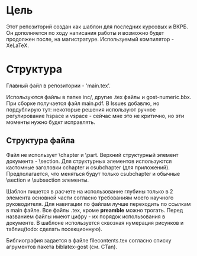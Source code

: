 # Цель 
Этот репозиторий создан как шаблон для последних курсовых и ВКРБ. Он дополняется по ходу написания работы и возможно будет продолжен после, на магистратуре.
Используемый компилятор - XeLaTeX.

# Структура 
Главный файл в репозитории - 'main.tex'.

Используются файлы в папке inc/, другие .tex файлы и gost-numeric.bbx. 
При сборке получается файл main.pdf. В Issues добавлю, но пордублирую тут: некоторые решения используют ручное регулирование hspace и vspace - сейчас мне это не критично, но эти моменты нужно будкт исправлять. 

## Структура файла
Файл не использует \chapter и \part. Верхний структурный элемент документа - \section.
Для структурных элементов используются кастомные заголовки cchapter и csubchapter (для приложений). Предполагается, что меняться будут только csubchapter и обычные \section и  \subsection элементы. 

Шаблон пишется в расчете на использование глубины только в 2 элемента основной части согласно требованиям моего научного руководителя. 
Для навигации по файлам лучше переходить по ссылкам в main файле. Все файлы .tex, кроме **preamble** можно трогать. Перед названием файлы имеют цифру - их порядок использования в документе. 
В шаблоне используется сквозная нумерация рисунков и таблиц(todo: сделать посекционную). 

Библиография задается в файле filecontents.tex согласно списку агрументов пакета biblatex-gost (см. CTan).
